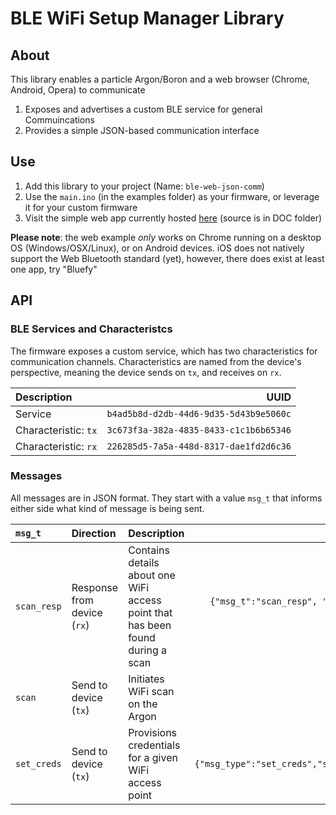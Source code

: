# BLE WiFi Setup Manager Library
## About
This library enables a particle Argon/Boron and a web browser (Chrome, Android, Opera) to communicate
1. Exposes and advertises a custom BLE service for general Commuincations
2. Provides a simple JSON-based communication interface

## Use
1. Add this library to your project (Name: `ble-web-json-comm`)
2. Use the `main.ino` (in the examples folder) as your firmware, or leverage it for your custom firmware
3. Visit the simple web app currently hosted [here](https://smartcoolstuff.com/agaware/ble.html)  (source is in DOC folder)

**Please note**: the web example _only_ works on Chrome running on a desktop OS (Windows/OSX/Linux), or on Android devices. iOS does not natively support the Web Bluetooth standard (yet), however, there does exist at least one app, try "Bluefy"

## API
### BLE Services and Characteristcs
The firmware exposes a custom service, which has two characteristics for communication channels. Characteristics are named from the device's perspective, meaning the device sends on `tx`, and receives on `rx`.

| Description         |                                 UUID |
|:--------------------|-------------------------------------:|
|Service              |`b4ad5b8d-d2db-44d6-9d35-5d43b9e5060c`|
|Characteristic: `tx` |`3c673f3a-382a-4835-8433-c1c1b6b65346`|
|Characteristic: `rx` |`226285d5-7a5a-448d-8317-dae1fd2d6c36`|

### Messages
All messages are in JSON format. They start with a value `msg_t` that informs either side what kind of message is being sent.

| `msg_t` | Direction | Description | Example |
|:--------|:------------|:------------|---------:|
| `scan_resp` | Response from device (`rx`) | Contains details about one WiFi access point that has been found during a scan | `{"msg_t":"scan_resp", "ssid":"MySSID", "sec":"WPA2", "ch":11, "rssi":-53}`|
| `scan` | Send to device (`tx`) | Initiates WiFi scan on the Argon | `{"msg_type":"scan"}` |
| `set_creds` | Send to device (`tx`) | Provisions credentials for a given WiFi access point | `{"msg_type":"set_creds","ssid":"MySSID","password":"MyPassword"}` |
